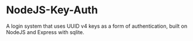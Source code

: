 # NodeJS-Key-Auth
A login system that uses UUID v4 keys as a form of authentication, built on NodeJS and Express with sqlite.
